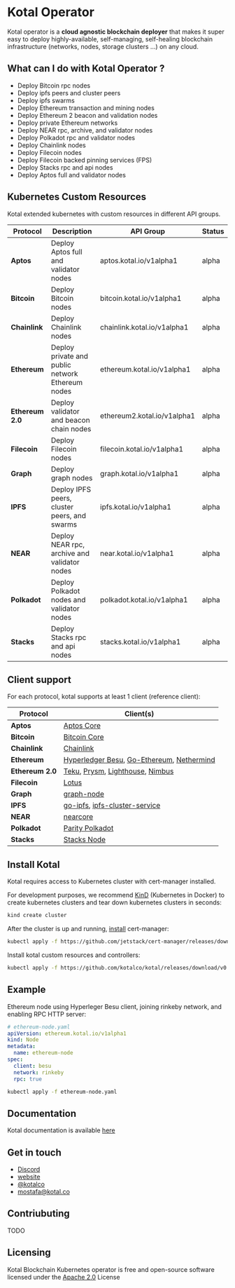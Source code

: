 # Kotal Operator

Kotal operator is a **cloud agnostic blockchain deployer** that makes it super easy to deploy highly-available, self-managing, self-healing blockchain infrastructure (networks, nodes, storage clusters ...) on any cloud.

## What can I do with Kotal Operator ?

- Deploy Bitcoin rpc nodes
- Deploy ipfs peers and cluster peers
- Deploy ipfs swarms
- Deploy Ethereum transaction and mining nodes
- Deploy Ethereum 2 beacon and validation nodes
- Deploy private Ethereum networks
- Deploy NEAR rpc, archive, and validator nodes
- Deploy Polkadot rpc and validator nodes
- Deploy Chainlink nodes
- Deploy Filecoin nodes
- Deploy Filecoin backed pinning services (FPS)
- Deploy Stacks rpc and api nodes
- Deploy Aptos full and validator nodes


## Kubernetes Custom Resources

Kotal extended kubernetes with custom resources in different API groups.

| Protocol         | Description                                      | API Group                   | Status |
| ---------------- | ------------------------------------------------ | --------------------------- | ------ |
| **Aptos**        | Deploy Aptos full and validator nodes            | aptos.kotal.io/v1alpha1     | alpha  |
| **Bitcoin**      | Deploy Bitcoin nodes                             | bitcoin.kotal.io/v1alpha1   | alpha  |
| **Chainlink**    | Deploy Chainlink nodes                           | chainlink.kotal.io/v1alpha1 | alpha  |
| **Ethereum**     | Deploy private and public network Ethereum nodes | ethereum.kotal.io/v1alpha1  | alpha  |
| **Ethereum 2.0** | Deploy validator and beacon chain nodes          | ethereum2.kotal.io/v1alpha1 | alpha  |
| **Filecoin**     | Deploy Filecoin nodes                            | filecoin.kotal.io/v1alpha1  | alpha  |
| **Graph**        | Deploy graph nodes                               | graph.kotal.io/v1alpha1     | alpha  |
| **IPFS**         | Deploy IPFS peers, cluster peers, and swarms     | ipfs.kotal.io/v1alpha1      | alpha  |
| **NEAR**         | Deploy NEAR rpc, archive and validator nodes     | near.kotal.io/v1alpha1      | alpha  |
| **Polkadot**     | Deploy Polkadot nodes and validator nodes        | polkadot.kotal.io/v1alpha1  | alpha  |
| **Stacks**       | Deploy Stacks rpc and api nodes                  | stacks.kotal.io/v1alpha1    | alpha  |

## Client support

For each protocol, kotal supports at least 1 client (reference client):

| Protocol         | Client(s)                                                                                                                                                                                        |
| ---------------- | ------------------------------------------------------------------------------------------------------------------------------------------------------------------------------------------------ |
| **Aptos**        | [Aptos Core](https://github.com/aptos-labs/aptos-core)                                                                                                                                           |
| **Bitcoin**      | [Bitcoin Core](https://github.com/bitcoin/bitcoin)                                                                                                                                               |
| **Chainlink**    | [Chainlink](https://github.com/smartcontractkit/chainlink)                                                                                                                                       |
| **Ethereum**     | [Hyperledger Besu](https://github.com/hyperledger/besu), [Go-Ethereum](https://github.com/ethereum/go-ethereum), [Nethermind](https://github.com/NethermindEth/nethermind)                       |
| **Ethereum 2.0** | [Teku](https://github.com/ConsenSys/teku), [Prysm](https://github.com/prysmaticlabs/prysm), [Lighthouse](https://github.com/sigp/lighthouse), [Nimbus](https://github.com/status-im/nimbus-eth2) |
| **Filecoin**     | [Lotus](https://github.com/filecoin-project/lotus)                                                                                                                                               |
| **Graph**        | [graph-node](https://github.com/graphprotocol/graph-node)                                                                                                                                        |
| **IPFS**         | [go-ipfs](https://github.com/ipfs/go-ipfs), [ipfs-cluster-service](https://github.com/ipfs/ipfs-cluster)                                                                                         |
| **NEAR**         | [nearcore](https://github.com/near/nearcore)                                                                                                                                                     |
| **Polkadot**     | [Parity Polkadot](https://github.com/paritytech/polkadot)                                                                                                                                        |
| **Stacks**       | [Stacks Node](https://github.com/stacks-network/stacks-blockchain)                                                                                                                               |

## Install Kotal

Kotal requires access to Kubernetes cluster with cert-manager installed.

For development purposes, we recommend [KinD](https://kind.sigs.k8s.io/) (Kubernetes in Docker) to create kubernetes clusters and tear down kubernetes clusters in seconds:

```bash
kind create cluster
```

After the cluster is up and running, [install](https://cert-manager.io/docs/installation/kubernetes/) cert-manager:

```bash
kubectl apply -f https://github.com/jetstack/cert-manager/releases/download/v1.5.3/cert-manager.yaml
```

Install kotal custom resources and controllers:

```bash
kubectl apply -f https://github.com/kotalco/kotal/releases/download/v0.1-alpha.6/kotal.yaml
```

## Example

Ethereum node using Hyperleger Besu client, joining rinkeby network, and enabling RPC HTTP server:

```yaml
# ethereum-node.yaml
apiVersion: ethereum.kotal.io/v1alpha1
kind: Node
metadata:
  name: ethereum-node
spec:
  client: besu
  network: rinkeby
  rpc: true
```

```bash
kubectl apply -f ethereum-node.yaml
```

## Documentation

Kotal documentation is available [here](https://docs.kotal.co)

## Get in touch

- [Discord](https://discord.com/invite/kTxy4SA)
- [website](https://kotal.co)
- [@kotalco](https://twitter.com/kotalco)
- [mostafa@kotal.co](mailto:mostafa@kotal.co)

## Contriubuting

TODO

## Licensing

Kotal Blockchain Kubernetes operator is free and open-source software licensed under the [Apache 2.0](LICENSE) License
